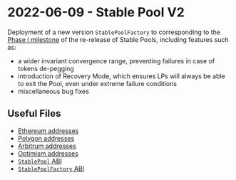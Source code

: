 # 2022-06-09 - Stable Pool V2

Deployment of a new version `StablePoolFactory` to corresponding to the [Phase I milestone](https://github.com/balancer-labs/balancer-v2-monorepo/milestone/13) of the re-release of Stable Pools, including features such as:

- a wider invariant convergence range, preventing failures in case of tokens de-pegging
- introduction of Recovery Mode, which ensures LPs will always be able to exit the Pool, even under extreme failure conditions
- miscellaneous bug fixes

## Useful Files

- [Ethereum addresses](./output/mainnet.json)
- [Polygon addresses](./output/polygon.json)
- [Arbitrum addresses](./output/arbitrum.json)
- [Optimism addresses](./output/optimism.json)
- [`StablePool` ABI](./abi/StablePool.json)
- [`StablePoolFactory` ABI](./abi/StablePoolFactory.json)
